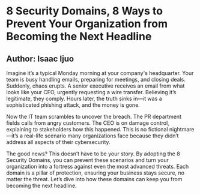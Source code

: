 <!DOCTYPE html>
<html lang="en">
<head>
    <meta charset="UTF-8">
    <meta name="viewport" content="width=device-width, initial-scale=1.0">
    <meta name="Isaac Ijuo">
    <meta name="8 Cyber Security Domains">
</head>
<body>

<h1> 8 Security Domains, 8 Ways to Prevent Your Organization from Becoming the Next Headline</h1>
<h2> Author: Isaac Ijuo</h2>
<div class="securityContainer"> 
<p>Imagine it’s a typical Monday morning at your company's headquarter. Your team is busy handling emails, preparing for meetings, and closing deals. Suddenly, chaos erupts. A senior executive receives an email from what looks like your CFO, urgently requesting a wire transfer. Believing it’s legitimate, they comply. Hours later, the truth sinks in—it was a sophisticated phishing attack, and the money is gone.

Now the IT team scrambles to uncover the breach. The PR department fields calls from angry customers. The CEO is on damage control, explaining to stakeholders how this happened. This is no fictional nightmare—it’s a real-life scenario many organizations face because they didn’t address all aspects of their cybersecurity.

The good news? This doesn’t have to be your story. By adopting the 8 Security Domains, you can prevent these scenarios and turn your organization into a fortress against even the most advanced threats. Each domain is a pillar of protection, ensuring your business stays secure, no matter the threat. Let’s dive into how these domains can keep you from becoming the next headline.</p>
</div>
    
</body>
</html>